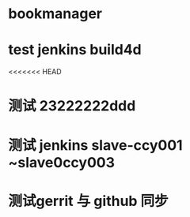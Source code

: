 # bookmanager
# test jenkins build4d
<<<<<<< HEAD
# 测试 23222222ddd
# 测试 jenkins slave-ccy001 ~slave0ccy003
# 测试gerrit 与 github 同步
